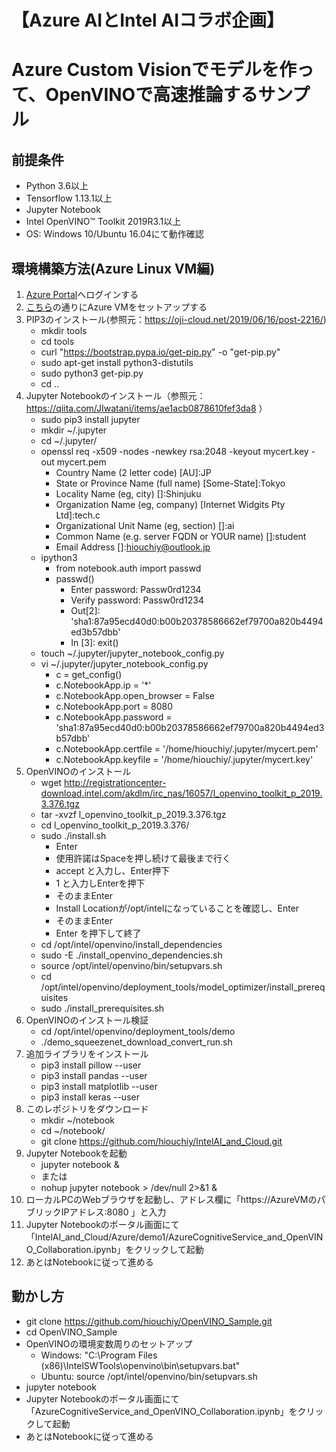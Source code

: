 # 【Azure AIとIntel AIコラボ企画】
# Azure Custom Visionでモデルを作って、OpenVINOで高速推論するサンプル

## 前提条件
- Python 3.6以上
- Tensorflow 1.13.1以上
- Jupyter Notebook
- Intel OpenVINO™ Toolkit 2019R3.1以上
- OS: Windows 10/Ubuntu 16.04にて動作確認

## 環境構築方法(Azure Linux VM編)
1. [Azure Portal](https://portal.azure.com/)へログインする
1. [こちら](azurevm_setup_instructions.pdf)の通りにAzure VMをセットアップする
1. PIP3のインストール(参照元：https://oji-cloud.net/2019/06/16/post-2216/)
    - mkdir tools
    - cd tools
    - curl "https://bootstrap.pypa.io/get-pip.py" -o "get-pip.py"
    - sudo apt-get install python3-distutils
    - sudo python3 get-pip.py
    - cd ..
1. Jupyter Notebookのインストール（参照元：https://qiita.com/JIwatani/items/ae1acb0878610fef3da8 ）
    - sudo pip3 install jupyter
    - mkdir ~/.jupyter
    - cd ~/.jupyter/
    - openssl req -x509 -nodes -newkey rsa:2048 -keyout mycert.key -out mycert.pem
        - Country Name (2 letter code) [AU]:JP
        - State or Province Name (full name) [Some-State]:Tokyo
        - Locality Name (eg, city) []:Shinjuku
        - Organization Name (eg, company) [Internet Widgits Pty Ltd]:tech.c
        - Organizational Unit Name (eg, section) []:ai
        - Common Name (e.g. server FQDN or YOUR name) []:student
        - Email Address []:hiouchiy@outlook.jp
    - ipython3
        - from notebook.auth import passwd
        - passwd()
            - Enter password: Passw0rd1234
            - Verify password: Passw0rd1234
            - Out[2]: 'sha1:87a95ecd40d0:b00b20378586662ef79700a820b4494ed3b57dbb'
            - In [3]: exit() 
    - touch ~/.jupyter/jupyter_notebook_config.py
    - vi ~/.jupyter/jupyter_notebook_config.py
        - c = get_config()
        - c.NotebookApp.ip = '*'
        - c.NotebookApp.open_browser = False
        - c.NotebookApp.port = 8080
        - c.NotebookApp.password = 'sha1:87a95ecd40d0:b00b20378586662ef79700a820b4494ed3b57dbb'
        - c.NotebookApp.certfile = '/home/hiouchiy/.jupyter/mycert.pem'
        - c.NotebookApp.keyfile = '/home/hiouchiy/.jupyter/mycert.key'
1. OpenVINOのインストール
    - wget http://registrationcenter-download.intel.com/akdlm/irc_nas/16057/l_openvino_toolkit_p_2019.3.376.tgz
    - tar -xvzf l_openvino_toolkit_p_2019.3.376.tgz
    - cd l_openvino_toolkit_p_2019.3.376/
    - sudo ./install.sh
        - Enter
        - 使用許諾はSpaceを押し続けて最後まで行く
        - accept と入力し、Enter押下
        - 1 と入力しEnterを押下
        - そのままEnter
        - Install Locationが/opt/intelになっていることを確認し、Enter
        - そのままEnter
        - Enter を押下して終了
    - cd /opt/intel/openvino/install_dependencies
    - sudo -E ./install_openvino_dependencies.sh
    - source /opt/intel/openvino/bin/setupvars.sh
    - cd /opt/intel/openvino/deployment_tools/model_optimizer/install_prerequisites
    - sudo ./install_prerequisites.sh
1. OpenVINOのインストール検証
    - cd /opt/intel/openvino/deployment_tools/demo
    - ./demo_squeezenet_download_convert_run.sh
1. 追加ライブラリをインストール
    - pip3 install pillow --user
    - pip3 install pandas --user
    - pip3 install matplotlib --user
    - pip3 install keras --user
1. このレポジトリをダウンロード
    - mkdir ~/notebook
    - cd ~/notebook/
    - git clone https://github.com/hiouchiy/IntelAI_and_Cloud.git
1. Jupyter Notebookを起動
    - jupyter notebook & 
    - または 
    - nohup jupyter notebook > /dev/null 2>&1 &
1. ローカルPCのWebブラウザを起動し、アドレス欄に「https://AzureVMのパブリックIPアドレス:8080 」と入力
1. Jupyter Notebookのポータル画面にて「IntelAI_and_Cloud/Azure/demo1/AzureCognitiveService_and_OpenVINO_Collaboration.ipynb」をクリックして起動
1. あとはNotebookに従って進める

## 動かし方
- git clone https://github.com/hiouchiy/OpenVINO_Sample.git
- cd OpenVINO_Sample
- OpenVINOの環境変数周りのセットアップ
    - Windows: "C:\Program Files (x86)\IntelSWTools\openvino\bin\setupvars.bat"
    - Ubuntu: source /opt/intel/openvino/bin/setupvars.sh
- jupyter notebook
- Jupyter Notebookのポータル画面にて「AzureCognitiveService_and_OpenVINO_Collaboration.ipynb」をクリックして起動
- あとはNotebookに従って進める

